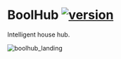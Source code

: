# BoolHub [![version](https://img.shields.io/badge/version-0.10.1-blue.svg)](https://semver.org)
Intelligent house hub.

![boolhub_landing](https://github.com/m-godlewski/boolhub/assets/26858783/3f965940-8d22-4e7b-8d2b-78b0c1023f5e)

